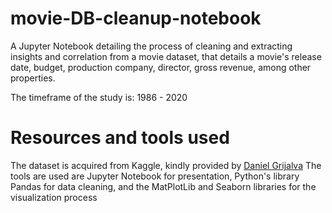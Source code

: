 # movie-DB-cleanup-notebook
 A Jupyter Notebook detailing the process of cleaning and extracting insights and correlation from a movie dataset, that details a movie's release date, budget, production company, director, gross revenue, among other properties.

 The timeframe of the study is: 1986 - 2020

 # Resources and tools used
 The dataset is acquired from Kaggle, kindly provided by [Daniel Grijalva](https://www.kaggle.com/danielgrijalvas)
 The tools are used are Jupyter Notebook for presentation, Python's library Pandas for data cleaning, and the MatPlotLib and Seaborn libraries for the visualization process

